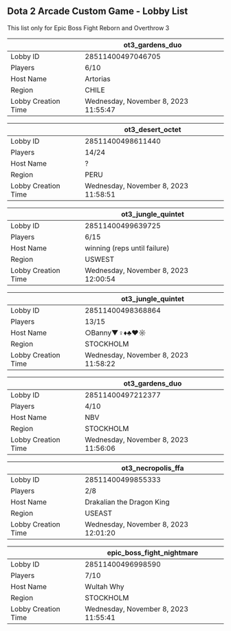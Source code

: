 ## Dota 2 Arcade Custom Game - Lobby List

This list only for Epic Boss Fight Reborn and Overthrow 3

|  | ot3_gardens_duo |
| ------ | ------ |
| Lobby ID | 28511400497046705 |
| Players | 6/10 |
| Host Name | Artorias |
| Region | CHILE |
| Lobby Creation Time | Wednesday, November 8, 2023 11:55:47 |


|  | ot3_desert_octet |
| ------ | ------ |
| Lobby ID | 28511400498611440 |
| Players | 14/24 |
| Host Name | ? |
| Region | PERU |
| Lobby Creation Time | Wednesday, November 8, 2023 11:58:51 |


|  | ot3_jungle_quintet |
| ------ | ------ |
| Lobby ID | 28511400499639725 |
| Players | 6/15 |
| Host Name | winning (reps until failure) |
| Region | USWEST |
| Lobby Creation Time | Wednesday, November 8, 2023 12:00:54 |


|  | ot3_jungle_quintet |
| ------ | ------ |
| Lobby ID | 28511400498368864 |
| Players | 13/15 |
| Host Name | ○Banny▼♀♦♣♥☼ |
| Region | STOCKHOLM |
| Lobby Creation Time | Wednesday, November 8, 2023 11:58:22 |


|  | ot3_gardens_duo |
| ------ | ------ |
| Lobby ID | 28511400497212377 |
| Players | 4/10 |
| Host Name | NBV |
| Region | STOCKHOLM |
| Lobby Creation Time | Wednesday, November 8, 2023 11:56:06 |


|  | ot3_necropolis_ffa |
| ------ | ------ |
| Lobby ID | 28511400499855333 |
| Players | 2/8 |
| Host Name | Drakalian the Dragon King |
| Region | USEAST |
| Lobby Creation Time | Wednesday, November 8, 2023 12:01:20 |


|  | epic_boss_fight_nightmare |
| ------ | ------ |
| Lobby ID | 28511400496998590 |
| Players | 7/10 |
| Host Name | Wultah Why |
| Region | STOCKHOLM |
| Lobby Creation Time | Wednesday, November 8, 2023 11:55:41 |


